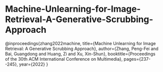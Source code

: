 # Machine-Unlearning-for-Image-Retrieval-A-Generative-Scrubbing-Approach
@inproceedings{zhang2022machine,
  title={Machine Unlearning for Image Retrieval: A Generative Scrubbing Approach},
  author={Zhang, Peng-Fei and Bai, Guangdong and Huang, Zi and Xu, Xin-Shun},
  booktitle={Proceedings of the 30th ACM International Conference on Multimedia},
  pages={237--245},
  year={2022}
}
